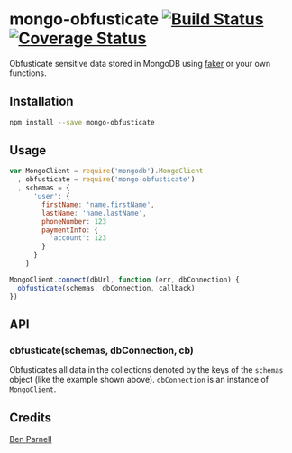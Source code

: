 # mongo-obfusticate [![Build Status](https://travis-ci.org/benjaminparnell/mongo-obfusticate.svg?branch=master)](https://travis-ci.org/benjaminparnell/mongo-obfusticate) [![Coverage Status](https://coveralls.io/repos/github/benjaminparnell/mongo-obfusticate/badge.svg?branch=master)](https://coveralls.io/github/benjaminparnell/mongo-obfusticate?branch=master)

Obfusticate sensitive data stored in MongoDB using
[faker](https://github.com/Marak/Faker.js) or your own functions.

## Installation

```sh
npm install --save mongo-obfusticate
```

## Usage

```js
var MongoClient = require('mongodb').MongoClient
  , obfusticate = require('mongo-obfusticate')
  , schemas = {
      'user': {
        firstName: 'name.firstName',
        lastName: 'name.lastName',
        phoneNumber: 123
        paymentInfo: {
          'account': 123
        }
      }
    }

MongoClient.connect(dbUrl, function (err, dbConnection) {
  obfusticate(schemas, dbConnection, callback)
})
```

## API

### obfusticate(schemas, dbConnection, cb)

Obfusticates all data in the collections denoted by the keys of the `schemas`
object (like the example shown above). `dbConnection` is an instance of
`MongoClient`.

## Credits
[Ben Parnell](https://github.com/benjaminparnell)
